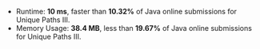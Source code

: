 - Runtime: **10 ms**, faster than **10.32%** of Java online submissions for Unique Paths III.
- Memory Usage: **38.4 MB**, less than **19.67%** of Java online submissions for Unique Paths III.